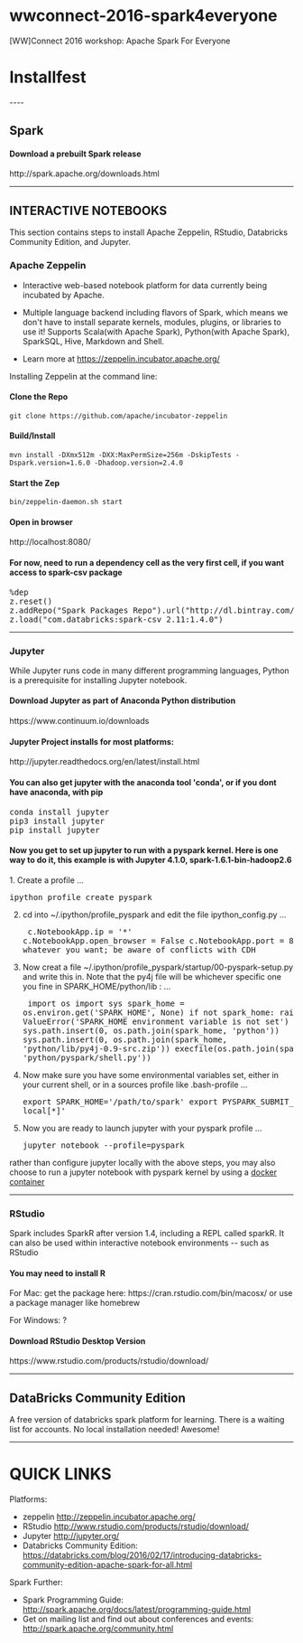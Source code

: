 # wwconnect-2016-spark4everyone
[WW]Connect 2016 workshop: Apache Spark For Everyone


<h1>Installfest</h1>
----

<h2>Spark</h2>

<h4>Download a prebuilt Spark release</h4>
http://spark.apache.org/downloads.html

-----
<h2>INTERACTIVE NOTEBOOKS</h2>
This section contains steps to install Apache Zeppelin, RStudio, Databricks Community Edition, and Jupyter.

<h3>Apache Zeppelin</h3>

* Interactive web-based notebook platform for data currently being incubated by Apache. 

* Multiple language backend including flavors of Spark, which means we don't have to install separate kernels, modules, plugins, or libraries to use it! Supports Scala(with Apache Spark), Python(with Apache Spark), SparkSQL, Hive, Markdown and Shell.

* Learn more at https://zeppelin.incubator.apache.org/

Installing Zeppelin at the command line:

<h4>Clone the Repo</h4>

```git clone https://github.com/apache/incubator-zeppelin```

<h4>Build/Install</h4>

```mvn install -DXmx512m -DXX:MaxPermSize=256m -DskipTests -Dspark.version=1.6.0 -Dhadoop.version=2.4.0```

<h4>Start the Zep</h4>

```bin/zeppelin-daemon.sh start```

<h4>Open in browser</h4>

http://localhost:8080/

<h4>For now, need to run a dependency cell as the very first cell, if you want access to spark-csv package</h4>
<pre>
%dep
z.reset()
z.addRepo("Spark Packages Repo").url("http://dl.bintray.com/spark-packages/maven")
z.load("com.databricks:spark-csv_2.11:1.4.0")
</pre>

-----

<h3>Jupyter</h3>

While Jupyter runs code in many different programming languages, Python is a prerequisite for installing Jupyter notebook.

<h4>Download Jupyter as part of Anaconda Python distribution</h4>
https://www.continuum.io/downloads

<h4>Jupyter Project installs for most platforms:</h4>
http://jupyter.readthedocs.org/en/latest/install.html

<h4>You can also get jupyter with the anaconda tool 'conda', or if you dont have anaconda, with pip</h4>

<pre>conda install jupyter
pip3 install jupyter
pip install jupyter
</pre>

<h4>Now you get to set up jupyter to run with a pyspark kernel. Here is one way to do it, this example is with Jupyter 4.1.0, spark-1.6.1-bin-hadoop2.6</h4>
1. Create a profile 
...<pre>ipython profile create pyspark</pre>

2. cd into ~/.ipython/profile_pyspark and edit the file ipython_config.py
...<pre>
c.NotebookApp.ip = '*'
c.NotebookApp.open_browser = False
c.NotebookApp.port = 8880 # or whatever you want; be aware of conflicts with CDH
</pre>

3. Now creat a file ~/.ipython/profile_pyspark/startup/00-pyspark-setup.py and write this in. Note that the py4j file will be whichever specific one you fine in SPARK_HOME/python/lib :
...<pre>
import os
import sys
spark_home = os.environ.get('SPARK_HOME', None)
  if not spark_home:
      raise ValueError('SPARK_HOME environment variable is not set')
sys.path.insert(0, os.path.join(spark_home, 'python'))
  sys.path.insert(0, os.path.join(spark_home, 'python/lib/py4j-0.9-src.zip'))
execfile(os.path.join(spark_home, 'python/pyspark/shell.py'))
</pre>

4. Now make sure you have some environmental variables set, either in your current shell, or in a sources profile like .bash-profile
...<pre>
export SPARK_HOME='/path/to/spark'
export PYSPARK_SUBMIT_ARGS='--master local[*]'
</pre>

5. Now you are ready to launch jupyter with your pyspark profile
...<pre>jupyter notebook --profile=pyspark</pre>

rather than configure jupyter locally with the above steps, you may also choose to run a jupyter notebook with pyspark kernel by using a [docker container](https://wegetsignal.wordpress.com/2016/03/23/jupyter-spark-docker/) 
_______

<h3>RStudio</h3>

Spark includes SparkR after version 1.4, including a REPL called sparkR. It can also be used within interactive notebook environments -- such as RStudio


<h4>You may need to install R</h4>
For Mac:
get the package here: https://cran.rstudio.com/bin/macosx/
or use a package manager like homebrew

For Windows:
?

<h4>Download RStudio Desktop Version</h4>
https://www.rstudio.com/products/rstudio/download/

----

<h2>DataBricks Community Edition</h2>

A free version of databricks spark platform for learning. 
There is a waiting list for accounts. 
No local installation needed! Awesome!

----

<h1>QUICK LINKS</h1>

Platforms:

* zeppelin http://zeppelin.incubator.apache.org/
* RStudio http://www.rstudio.com/products/rstudio/download/
* Jupyter http://jupyter.org/
* Databricks Community Edition: https://databricks.com/blog/2016/02/17/introducing-databricks-community-edition-apache-spark-for-all.html

Spark Further:
* Spark Programming Guide: http://spark.apache.org/docs/latest/programming-guide.html
* Get on mailing list and find out about conferences and events: http://spark.apache.org/community.html






